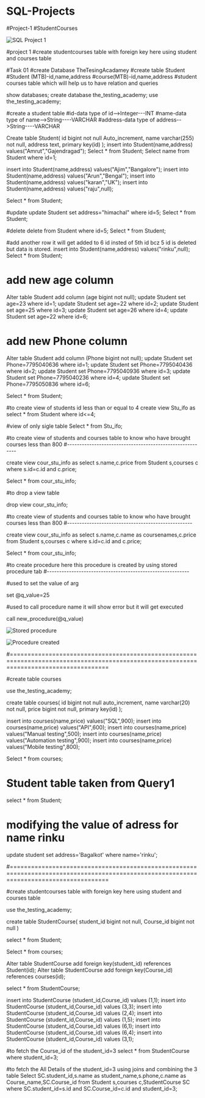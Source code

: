 # SQL-Projects

#Project-1 #StudentCourses 



![SQL Project 1](https://github.com/Aamrutraibagi/SQL-Projects/assets/120326509/4b897964-0e4f-47f7-b7e4-a818f9537dd7)

#project 1 #create studentcourses table with foreign key here using student and courses table

#Task 01 
#create Database TheTesingAcadamey
#create table Student
#Student (MTB)-id,name,address
#course(MTB)-id,name,address
#student courses table which will help us to have relation and queries

show databases;
create database the_testing_academy;
use the_testing_academy;

#create a student table
#id-data type of id-->Integer---INT
#name-data type of name-->String----VARCHAR
#address-data type of address-->String----VARCHAR

Create table Student(
id bigint not null Auto_increment,
name varchar(255) not null,
address text,
primary key(id)
);
insert into Student(name,address) values("Amrut","Gajendragad");
Select * from Student;
Select name from Student where id=1;

insert into Student(name,address) values("Ajim","Bangalore");
insert into Student(name,address) values("Arun","Bengal");
insert into Student(name,address) values("karan","UK");
insert into Student(name,address) values("raju",null);

Select * from Student;

#update
update Student set address="himachal" where id=5;
Select * from Student;

#delete
delete from Student where id=5;
Select * from Student;

#add another row it will get added to 6 id insted of 5th id bcz 5 id is deleted but data is stored.
insert into Student(name,address) values("rinku",null);
Select * from Student;

# add new age column

Alter table Student add column (age bigint not null);
update Student set age=23 where id=1;
update Student set age=22 where id=2;
update Student set age=25 where id=3;
update Student set age=26 where id=4;
update Student set age=22 where id=6;

# add new Phone column

Alter table Student add column (Phone bigint not null);
update Student set Phone=7795040636 where id=1;
update Student set Phone=7795040436 where id=2;
update Student set Phone=7795040936 where id=3;
update Student set Phone=7795040236 where id=4;
update Student set Phone=7795050836 where id=6;

Select * from Student;

#to create view of students id less than or equal to 4
create view Stu_ifo as
select * from Student where id<=4;

#view of only sigle table
Select * from Stu_ifo;


#to create view of students and courses table  to know who have brought courses less than 800
#---------------------------------------------------------

create view cour_stu_info as 
select s.name,c.price
from Student s,courses c
where s.id=c.id and c.price;

Select * from cour_stu_info;

#to drop a view table

drop view cour_stu_info;

#to create view of students and courses table  to know who have brought courses less than 800
#---------------------------------------------------

create view cour_stu_info as 
select s.name,c.name as coursenames,c.price
from Student s,courses c
where s.id=c.id and c.price;

Select * from cour_stu_info;

#to create procedure here this procedure is created by using stored procedure tab
#----------------------------------------------------------

#used to set the value of arg

set @q_value=25

#used to call procedure name it will show error but it will get executed

call new_procedure(@q_value)

![Stored procedure](https://github.com/Aamrutraibagi/SQL-Projects/assets/120326509/2f42e72f-cc12-4cd3-873f-8a261415d71e)

![Procedure created](https://github.com/Aamrutraibagi/SQL-Projects/assets/120326509/e98d7dc2-483d-4027-a04a-12879a217d78)


#========================================================================================================================================


#create table courses

use the_testing_academy;

create table courses(
id bigint not null auto_increment,
name varchar(20) not null,
price bigint not null,
primary key(id)
);


insert into courses(name,price) values("SQL",900);
insert into courses(name,price) values("API",600);
insert into courses(name,price) values("Manual testing",500);
insert into courses(name,price) values("Automation testing",900);
insert into courses(name,price) values("Mobile testing",800);

Select * from courses;

# Student table taken from Query1

select * from Student;

# modifying the value of adress for name rinku

update student set address='Bagalkot' where name='rinku';


#========================================================================================================================================


#create studentcourses table with foreign key here using student and courses table

use the_testing_academy;

create table StudentCourse(
student_id bigint not null,
Course_id bigint not null
)

select * from Student;

Select * from courses;

Alter table StudentCourse add foreign key(student_id) references Student(id);
Alter table StudentCourse add foreign key(Course_id) references courses(id);

select * from StudentCourse;

insert into StudentCourse (student_id,Course_id) values (1,1);
insert into StudentCourse (student_id,Course_id) values (3,3);
insert into StudentCourse (student_id,Course_id) values (2,4);
insert into StudentCourse (student_id,Course_id) values (1,5);
insert into StudentCourse (student_id,Course_id) values (6,1);
insert into StudentCourse (student_id,Course_id) values (6,4);
insert into StudentCourse (student_id,Course_id) values (3,1);

#to fetch the Course_id of the student_id=3
select * from StudentCourse where student_id=3;

#to fetch the All Details of the student_id=3 using joins and combining the 3 table
Select SC.student_id,s.name as student_name,s.phone,c.name as Course_name,SC.Course_id
from Student s,courses c,StudentCourse SC
where SC.student_id=s.id and SC.Course_id=c.id and student_id=3;











